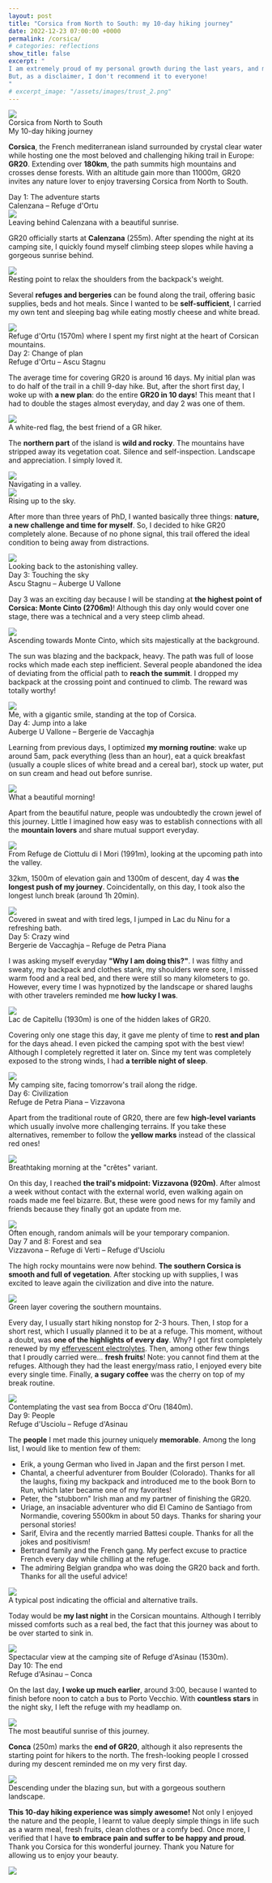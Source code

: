 ```yaml
---
layout: post
title: "Corsica from North to South: my 10-day hiking journey"
date: 2022-12-23 07:00:00 +0000
permalink: /corsica/
# categories: reflections
show_title: false
excerpt: "
I am extremely proud of my personal growth during the last years, and my PhD experience has a lot to do about it.
But, as a disclaimer, I don't recommend it to everyone!
"
# excerpt_image: "/assets/images/trust_2.png"
---
```

<div class="cover-image">
  <div class="image-container">
    <img src="/assets/images/posts/2022-12-23-corsica/Corsica_1.webp">
  </div>
  <div class="image-text">
    <div class="main-title">Corsica from North to South</div>
    <div class="subtitle">My 10-day hiking journey</div>
  </div>
</div>

**Corsica**, the French mediterranean island surrounded by crystal clear water while hosting one the most beloved and challenging hiking trail in Europe: **GR20**.
Extending over **180km**, the path summits high mountains and crosses dense forests.
With an altitude gain more than 11000m, GR20 invites any nature lover to enjoy traversing Corsica from North to South.

<div class="main-section">
  Day 1: The adventure starts
  <div class="subtitle">
  Calenzana – Refuge d'Ortu
  </div>
</div>

<div class="post-image-horizontal-small">
  <img src="/assets/images/posts/2022-12-23-corsica/Corsica_2.webp">
  <div class="image-caption">
  Leaving behind Calenzana with a beautiful sunrise.
  </div>
</div>

GR20 officially starts at **Calenzana** (255m).
After spending the night at its camping site, I quickly found myself climbing steep slopes while having a gorgeous sunrise behind.

<div class="post-image-horizontal-small">
  <img src="/assets/images/posts/2022-12-23-corsica/Corsica_3.webp">
  <div class="image-caption">
  Resting point to relax the shoulders from the backpack's weight.
  </div>
</div>

Several **refuges and bergeries** can be found along the trail, offering basic supplies, beds and hot meals.
Since I wanted to be **self-sufficient**, I carried my own tent and sleeping bag while eating mostly cheese and white bread.

<div class="post-image-horizontal-small">
  <img src="/assets/images/posts/2022-12-23-corsica/Corsica_4.webp">
  <div class="image-caption">
  Refuge d'Ortu (1570m) where I spent my first night at the heart of Corsican mountains.
  </div>
</div>

<div class="main-section">
  Day 2: Change of plan
  <div class="subtitle">
  Refuge d'Ortu – Ascu Stagnu
  </div>
</div>

The average time for covering GR20 is around 16 days.
My initial plan was to do half of the trail in a chill 9-day hike.
But, after the short first day, I woke up with **a new plan**: do the entire **GR20 in 10 days**!
This meant that I had to double the stages almost everyday, and day 2 was one of them.

<div class="post-image-horizontal-small">
  <img src="/assets/images/posts/2022-12-23-corsica/Corsica_5.webp">
  <div class="image-caption">
  A white-red flag, the best friend of a GR hiker. 
 
  </div>
</div>

The **northern part** of the island is **wild and rocky**.
The mountains have stripped away its vegetation coat.
Silence and self-inspection.
Landscape and appreciation.
I simply loved it.

<div class="post-image-horizontal-small">
  <img src="/assets/images/posts/2022-12-23-corsica/Corsica_7.webp">
  <div class="image-caption">
  Navigating in a valley.
  </div>
</div>

<div class="post-image-horizontal-small">
  <img src="/assets/images/posts/2022-12-23-corsica/Corsica_8.webp">
  <div class="image-caption">
  Rising up to the sky.
  </div>
</div>

After more than three years of PhD, I wanted basically three things: **nature, a new challenge and time for myself**.
So, I decided to hike GR20 completely alone.
Because of no phone signal, this trail offered the ideal condition to being away from distractions.

<div class="post-image">
  <img src="/assets/images/posts/2022-12-23-corsica/Corsica_9.webp">
  <div class="image-caption">
  Looking back to the astonishing valley.
  </div>
</div>

<div class="main-section">
  Day 3: Touching the sky
  <div class="subtitle">
  Ascu Stagnu – Auberge U Vallone
  </div>
</div>

Day 3 was an exciting day because I will be standing at **the highest point of Corsica: Monte Cinto (2706m)**!
Although this day only would cover one stage, there was a technical and a very steep climb ahead.

<div class="post-image-horizontal-small">
  <img src="/assets/images/posts/2022-12-23-corsica/Corsica_10.webp">
  <div class="image-caption">
  Ascending towards Monte Cinto, which sits majestically at the background.
  </div>
</div>

The sun was blazing and the backpack, heavy.
The path was full of loose rocks which made each step inefficient.
Several people abandoned the idea of deviating from the official path to **reach the summit**.
I dropped my backpack at the crossing point and continued to climb.
The reward was totally worthy!

<div class="post-image-horizontal-small">
  <img src="/assets/images/posts/2022-12-23-corsica/Corsica_11.webp">
  <div class="image-caption">
  Me, with a gigantic smile, standing at the top of Corsica.
  </div>
</div>

<div class="main-section">
  Day 4: Jump into a lake
  <div class="subtitle">
  Auberge U Vallone – Bergerie de Vaccaghja
  </div>
</div>

Learning from previous days, I optimized **my morning routine**: wake up around 5am, pack everything (less than an hour), eat a quick breakfast (usually a couple slices of white bread and a cereal bar), stock up water, put on sun cream and head out before sunrise.

<div class="post-image-horizontal-small">
  <img src="/assets/images/posts/2022-12-23-corsica/Corsica_12.webp">
  <div class="image-caption">
  What a beautiful morning!
  </div>
</div>

Apart from the beautiful nature, people was undoubtedly the crown jewel of this journey.
Little I imagined how easy was to establish connections with all the **mountain lovers** and share mutual support everyday.

<div class="post-image-horizontal-small">
  <img src="/assets/images/posts/2022-12-23-corsica/Corsica_13.webp">
  <div class="image-caption">
  From Refuge de Ciottulu di I Mori (1991m), looking at the upcoming path into the valley.
  </div>
</div>

32km, 1500m of elevation gain and 1300m of descent, day 4 was **the longest push of my journey**.
Coincidentally, on this day, I took also the longest lunch break (around 1h 20min).

<div class="post-image">
  <img src="/assets/images/posts/2022-12-23-corsica/Corsica_14.webp">
  <div class="image-caption">
  Covered in sweat and with tired legs, I jumped in Lac du Ninu for a refreshing bath.
  </div>
</div>

<div class="main-section">
  Day 5: Crazy wind
  <div class="subtitle">
  Bergerie de Vaccaghja – Refuge de Petra Piana
  </div>
</div>

I was asking myself everyday **"Why I am doing this?"**.
I was filthy and sweaty, my backpack and clothes stank, my shoulders were sore, I missed warm food and a real bed, and there were still so many kilometers to go.
However, every time I was hypnotized by the landscape or shared laughs with other travelers reminded me **how lucky I was**.

<div class="post-image-horizontal-small">
  <img src="/assets/images/posts/2022-12-23-corsica/Corsica_15.webp">
  <div class="image-caption">
  Lac de Capitellu (1930m) is one of the hidden lakes of GR20.
  </div>
</div>

Covering only one stage this day, it gave me plenty of time to **rest and plan** for the days ahead.
I even picked the camping spot with the best view!
Although I completely regretted it later on.
Since my tent was completely exposed to the strong winds, I had **a terrible night of sleep**.

<div class="post-image-horizontal-small">
  <img src="/assets/images/posts/2022-12-23-corsica/Corsica_16.webp">
  <div class="image-caption">
  My camping site, facing tomorrow's trail along the ridge.
  </div>
</div>

<div class="main-section">
  Day 6: Civilization
  <div class="subtitle">
  Refuge de Petra Piana – Vizzavona
  </div>
</div>

Apart from the traditional route of GR20, there are few **high-level variants** which usually involve more challenging terrains.
If you take these alternatives, remember to follow the **yellow marks** instead of the classical red ones!

<div class="post-image">
  <img src="/assets/images/posts/2022-12-23-corsica/Corsica_17.webp">
  <div class="image-caption">
  Breathtaking morning at the "crêtes" variant.
  </div>
</div>

On this day, I reached **the trail's midpoint: Vizzavona (920m)**.
After almost a week without contact with the external world, even walking again on roads made me feel bizarre.
But, these were good news for my family and friends because they finally got an update from me.

<div class="post-image-horizontal-small">
  <img src="/assets/images/posts/2022-12-23-corsica/Corsica_18.webp">
  <div class="image-caption">
  Often enough, random animals will be your temporary companion.
  </div>
</div>


<div class="main-section">
  Day 7 and 8: Forest and sea
  <div class="subtitle">
  Vizzavona – Refuge di Verti – Refuge d'Usciolu
  </div>
</div>

The high rocky mountains were now behind.
**The southern Corsica is smooth and full of vegetation**.
After stocking up with supplies, I was excited to leave again the civilization and dive into the nature.

<div class="post-image">
  <img src="/assets/images/posts/2022-12-23-corsica/Corsica_19.webp">
  <div class="image-caption">
  Green layer covering the southern mountains.
  </div>
</div>

Every day, I usually start hiking nonstop for 2-3 hours.
Then, I stop for a short rest, which I usually planned it to be at a refuge.
This moment, without a doubt, was **one of the highlights of every day**.
Why? I got first completely renewed by my [effervescent electrolytes](https://www.decathlon.fr/p/boisson-sport-electrolytes-sans-sucre-tablettes-effervescentes-citron-40x4gr/_/R-p-326880?mc=965975).
Then, among other few things that I proudly carried were… **fresh fruits**!
Note: you cannot find them at the refuges.
Although they had the least energy/mass ratio, I enjoyed every bite every single time.
Finally, **a sugary coffee** was the cherry on top of my break routine.

<div class="post-image-horizontal-small">
  <img src="/assets/images/posts/2022-12-23-corsica/Corsica_20.webp">
  <div class="image-caption">
  Contemplating the vast sea from Bocca d'Oru (1840m).
  </div>
</div>

<div class="main-section">
  Day 9: People
  <div class="subtitle">
  Refuge d'Usciolu – Refuge d'Asinau
  </div>
</div>

The **people** I met made this journey uniquely **memorable**.
Among the long list, I would like to mention few of them:

- Erik, a young German who lived in Japan and the first person I met.
- Chantal, a cheerful adventurer from Boulder (Colorado).
Thanks for all the laughs, fixing my backpack and introduced me to the book Born to Run, which later became one of my favorites!
- Peter, the "stubborn" Irish man and my partner of finishing the GR20.
- Uriage, an insaciable adventurer who did El Camino de Santiago from Normandie, covering 5500km in about 50 days.
Thanks for sharing your personal stories!
- Sarif, Elvira and the recently married Battesi couple.
Thanks for all the jokes and positivism!
- Bertrand family and the French gang.
My perfect excuse to practice French every day while chilling at the refuge.
- The admiring Belgian grandpa who was doing the GR20 back and forth.
Thanks for all the useful advice!

<div class="post-image-horizontal-small">
  <img src="/assets/images/posts/2022-12-23-corsica/Corsica_21.webp">
  <div class="image-caption">
  A typical post indicating the official and alternative trails.
  </div>
</div>

Today would be **my last night** in the Corsican mountains.
Although I terribly missed comforts such as a real bed, the fact that this journey was about to be over started to sink in.


<div class="post-image-horizontal-small">
  <img src="/assets/images/posts/2022-12-23-corsica/Corsica_22.webp">
  <div class="image-caption">
  Spectacular view at the camping site of Refuge d'Asinau (1530m).
  </div>
</div>

<div class="main-section">
  Day 10: The end
  <div class="subtitle">
  Refuge d'Asinau – Conca
  </div>
</div>

On the last day, **I woke up much earlier**, around 3:00, because I wanted to finish before noon to catch a bus to Porto Vecchio.
With **countless stars** in the night sky, I left the refuge with my headlamp on.


<div class="post-image-horizontal-small">
  <img src="/assets/images/posts/2022-12-23-corsica/Corsica_23.webp">
  <div class="image-caption">
  The most beautiful sunrise of this journey.
  </div>
</div>

**Conca** (250m) marks the **end of GR20**, although it also represents the starting point for hikers to the north.
The fresh-looking people I crossed during my descent reminded me on my very first day.

<div class="post-image-horizontal-small">
  <img src="/assets/images/posts/2022-12-23-corsica/Corsica_24.webp">
  <div class="image-caption">
  Descending under the blazing sun, but with a gorgeous southern landscape.
  </div>
</div>

**This 10-day hiking experience was simply awesome!**
Not only I enjoyed the nature and the people, I learnt to value deeply simple things in life such as a warm meal, fresh fruits, clean clothes or a comfy bed.
Once more, I verified that I have **to embrace pain and suffer to be happy and proud**.
Thank you Corsica for this wonderful journey.
Thank you Nature for allowing us to enjoy your beauty.

<div class="post-image-horizontal-small">
  <img src="/assets/images/posts/2022-12-23-corsica/Corsica_25.webp">
</div>

